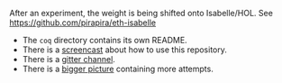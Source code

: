 After an experiment, the weight is being shifted onto Isabelle/HOL.  See https://github.com/pirapira/eth-isabelle

* The `coq` directory contains its own README.
* There is a [screencast](https://youtu.be/Mzh4fyoaBJ0?list=PL9oaY6Y4QxRZybj86eGItGVApxLXVIXHz) about how to use this repository.
* There is a [gitter channel](https://gitter.im/ethereum/formal-methods).
* There is a [bigger picture](https://github.com/pirapira/ethereum-formal-verification-overfiew) containing more attempts.
